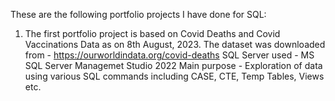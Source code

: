 These are the following portfolio projects I have done for SQL:

1. The first portfolio project is based on Covid Deaths and Covid Vaccinations Data as on 8th August, 2023.
   The dataset was downloaded from - https://ourworldindata.org/covid-deaths
   SQL Server used - MS SQL Server Managemet Studio 2022
   Main purpose - Exploration of data using various SQL commands including CASE, CTE, Temp Tables, Views etc. 
